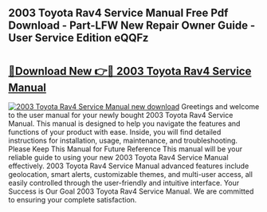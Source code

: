 ## 2003 Toyota Rav4 Service Manual Free Pdf Download - Part-LFW New Repair Owner Guide - User Service Edition eQQFz

# <h2><a href="http://bc19612.oget.top/?id=2003+Toyota+Rav4+Service+Manual">🔗Download New 👉🔴 2003 Toyota Rav4 Service Manual</a></h2>

[![2003 Toyota Rav4 Service Manual new download](https://i.imgur.com/5g1atiW.png)](http://bc19612.oget.top/?id=2003+Toyota+Rav4+Service+Manual)
Greetings and welcome to the user manual for your newly bought 2003 Toyota Rav4 Service Manual. This manual is designed to help you navigate the features and functions of your product with ease. Inside, you will find detailed instructions for installation, usage, maintenance, and troubleshooting. Please Keep This Manual for Future Reference This manual will be your reliable guide to using your new 2003 Toyota Rav4 Service Manual effectively. 2003 Toyota Rav4 Service Manual advanced features include geolocation, smart alerts, customizable themes, and multi-user access, all easily controlled through the user-friendly and intuitive interface. Your Success is Our Goal 2003 Toyota Rav4 Service Manual. We are committed to ensuring your complete satisfaction.
